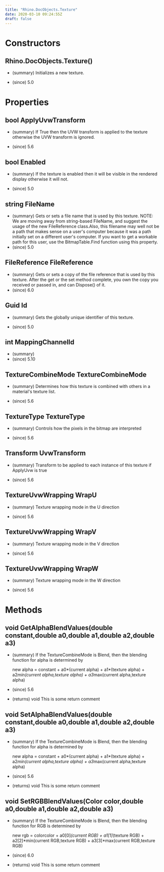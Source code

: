 ```yaml
---
title: "Rhino.DocObjects.Texture"
date: 2020-03-10 09:24:55Z
draft: false
---
```


# Constructors
## Rhino.DocObjects.Texture()
- (summary) 
     Initializes a new texture.
     
- (since) 5.0
# Properties
## bool ApplyUvwTransform
- (summary) 
     If True then the UVW transform is applied to the texture
     otherwise the UVW transform is ignored.
     
- (since) 5.6
## bool Enabled
- (summary) 
     If the texture is enabled then it will be visible in the rendered
     display otherwise it will not.
     
- (since) 5.0
## string FileName
- (summary) 
     Gets or sets a file name that is used by this texture.
     NOTE: We are moving away from string-based FileName, and suggest
     the usage of the new FileReference class.Also, this filename may well not be a path that makes sense
     on a user's computer because it was a path initially set on
     a different user's computer. If you want to get a workable path
     for this user, use the BitmapTable.Find function using this
     property.
- (since) 5.0
## FileReference FileReference
- (summary) 
     Gets or sets a copy of the file reference that is used by this texture.
     After the get or the set method complete,
     you own the copy you received or passed in, and can Dispose() of it.
- (since) 6.0
## Guid Id
- (summary) 
     Gets the globally unique identifier of this texture.
     
- (since) 5.0
## int MappingChannelId
- (summary) 
- (since) 5.10
## TextureCombineMode TextureCombineMode
- (summary) 
     Determines how this texture is combined with others in a material's
     texture list.
     
- (since) 5.6
## TextureType TextureType
- (summary) 
     Controls how the pixels in the bitmap are interpreted
     
- (since) 5.6
## Transform UvwTransform
- (summary) 
     Transform to be applied to each instance of this texture
     if ApplyUvw is true
     
- (since) 5.6
## TextureUvwWrapping WrapU
- (summary) 
     Texture wrapping mode in the U direction
     
- (since) 5.6
## TextureUvwWrapping WrapV
- (summary) 
     Texture wrapping mode in the V direction
     
- (since) 5.6
## TextureUvwWrapping WrapW
- (summary) 
     Texture wrapping mode in the W direction
     
- (since) 5.6
# Methods
## void GetAlphaBlendValues(double constant,double a0,double a1,double a2,double a3)
- (summary) 
     If the TextureCombineMode is Blend, then the blending function
     for alpha is determined by
     
     new alpha = constant
                 + a0*(current alpha)
                 + a1*(texture alpha)
                 + a2*min(current alpha,texture alpha)
                 + a3*max(current alpha,texture alpha)
     
- (since) 5.6
- (returns) void This is some return comment
## void SetAlphaBlendValues(double constant,double a0,double a1,double a2,double a3)
- (summary) 
     If the TextureCombineMode is Blend, then the blending function
     for alpha is determined by
     
     new alpha = constant
                 + a0*(current alpha)
                 + a1*(texture alpha)
                 + a2*min(current alpha,texture alpha)
                 + a3*max(current alpha,texture alpha)
     
- (since) 5.6
- (returns) void This is some return comment
## void SetRGBBlendValues(Color color,double a0,double a1,double a2,double a3)
- (summary) 
     If the TextureCombineMode is Blend, then the blending function
     for RGB is determined by
     
     new rgb = colorcolor
             + a0[0]*(current RGB)
             + a1[1]*(texture RGB)
             + a2[2]*min(current RGB,texture RGB)
             + a3[3]*max(current RGB,texture RGB)
    
- (since) 6.0
- (returns) void This is some return comment
